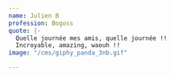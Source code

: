 ```yaml
---
name: Julien B
profession: Bogoss
quote: |-
  Quelle journée mes amis, quelle journée !!
  Incroyable, amazing, waouh !!
image: "/cms/giphy_panda_3nb.gif"

---
```

